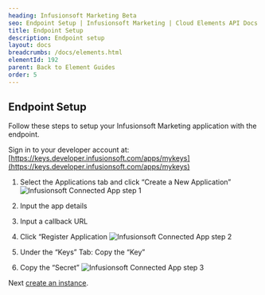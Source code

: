 ```yaml
---
heading: Infusionsoft Marketing Beta
seo: Endpoint Setup | Infusionsoft Marketing | Cloud Elements API Docs
title: Endpoint Setup
description: Endpoint setup
layout: docs
breadcrumbs: /docs/elements.html
elementId: 192
parent: Back to Element Guides
order: 5
---
```


## Endpoint Setup

Follow these steps to setup your Infusionsoft Marketing application with the endpoint.

Sign in to your developer account at:
[https://keys.developer.infusionsoft.com/apps/mykeys](https://keys.developer.infusionsoft.com/apps/mykeys)

1. Select the Applications tab and click “Create a New Application”
![Infusionsoft Connected App step 1](http://cloud-elements.com/wp-content/uploads/2015/07/InfusionsoftAPI1.png)

2. Input the app details

3. Input a callback URL

4. Click “Register Application
![Infusionsoft Connected App step 2](http://cloud-elements.com/wp-content/uploads/2015/07/InfusionsoftAPI2.png)

5. Under the “Keys” Tab: Copy the “Key”

6. Copy the “Secret”
![Infusionsoft Connected App step 3](http://cloud-elements.com/wp-content/uploads/2015/07/InfusionsoftAPI3.png)

Next [create an instance](infusionsoft-marketing-create-instance.html).
